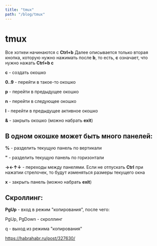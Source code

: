 ```yaml
---
title: "tmux"
path: "/blog/tmux"
---
```

# tmux

Все хоткеи начинаются с **Ctrl+b**
Далее описывается только вторая кнопка, которую нужно нажимать после **b**, то есть, **с** означает, что нужно нажать **Сtrl+b c**

**c** - создать окошко

**0..9** - перейти в такое-то окошко

**p** - перейти в предыдущее окошко

**n** - перейти в следующее окошко

**l** - перейти в предыдущее активное окошко

**&** - закрыть окошко (можно набрать **exit**)


## В одном окошке может быть много панелей:

**%** - разделить текущую панель по вертикали

**"** - разделить текущую панель по горизонтали

**→←↑↓** - переходы между панелями. Если не отпускать **Ctrl** при нажатии стрелочек, то будут изменяться размеры текущего окна

**x** - закрыть панель (можно набрать **exit**)

## Скроллинг:

**PgUp** - вход в режим "копирования", после чего:

PgUp, PgDown - скроллинг

q - выход из режима "копирования"



https://habrahabr.ru/post/327630/
